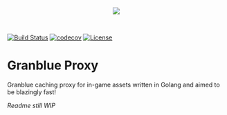 <br>
<p align="center"><img src="https://raw.githubusercontent.com/Frizz925/gbf-proxy/master/res/architecture-rev2.png"></p>
<br>

[![Build Status](https://travis-ci.org/Frizz925/gbf-proxy.svg?branch=master)](https://travis-ci.org/Frizz925/gbf-proxy)
[![codecov](https://codecov.io/gh/Frizz925/gbf-proxy/branch/master/graph/badge.svg)](https://codecov.io/gh/Frizz925/gbf-proxy)
[![License](https://img.shields.io/github/license/Frizz925/gbf-proxy.svg?style=flat)](https://github.com/Frizz925/gbf-proxy/blob/master/LICENSE)

# Granblue Proxy
Granblue caching proxy for in-game assets written in Golang and aimed to be blazingly fast!

*Readme still WIP*
